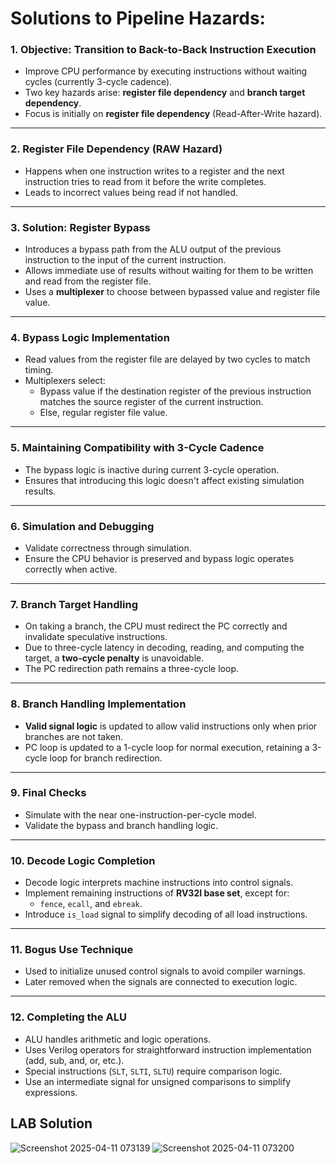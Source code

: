 # Solutions to Pipeline Hazards:
### 1. **Objective: Transition to Back-to-Back Instruction Execution**
- Improve CPU performance by executing instructions without waiting cycles (currently 3-cycle cadence).
- Two key hazards arise: **register file dependency** and **branch target dependency**.
- Focus is initially on **register file dependency** (Read-After-Write hazard).

---

### 2. **Register File Dependency (RAW Hazard)**
- Happens when one instruction writes to a register and the next instruction tries to read from it before the write completes.
- Leads to incorrect values being read if not handled.

---

### 3. **Solution: Register Bypass**
- Introduces a bypass path from the ALU output of the previous instruction to the input of the current instruction.
- Allows immediate use of results without waiting for them to be written and read from the register file.
- Uses a **multiplexer** to choose between bypassed value and register file value.

---

### 4. **Bypass Logic Implementation**
- Read values from the register file are delayed by two cycles to match timing.
- Multiplexers select:
  - Bypass value if the destination register of the previous instruction matches the source register of the current instruction.
  - Else, regular register file value.

---

### 5. **Maintaining Compatibility with 3-Cycle Cadence**
- The bypass logic is inactive during current 3-cycle operation.
- Ensures that introducing this logic doesn't affect existing simulation results.

---

### 6. **Simulation and Debugging**
- Validate correctness through simulation.
- Ensure the CPU behavior is preserved and bypass logic operates correctly when active.

---

### 7. **Branch Target Handling**
- On taking a branch, the CPU must redirect the PC correctly and invalidate speculative instructions.
- Due to three-cycle latency in decoding, reading, and computing the target, a **two-cycle penalty** is unavoidable.
- The PC redirection path remains a three-cycle loop.

---

### 8. **Branch Handling Implementation**
- **Valid signal logic** is updated to allow valid instructions only when prior branches are not taken.
- PC loop is updated to a 1-cycle loop for normal execution, retaining a 3-cycle loop for branch redirection.

---

### 9. **Final Checks**
- Simulate with the near one-instruction-per-cycle model.
- Validate the bypass and branch handling logic.

---

### 10. **Decode Logic Completion**
- Decode logic interprets machine instructions into control signals.
- Implement remaining instructions of **RV32I base set**, except for:
  - `fence`, `ecall`, and `ebreak`.
- Introduce `is_load` signal to simplify decoding of all load instructions.

---

### 11. **Bogus Use Technique**
- Used to initialize unused control signals to avoid compiler warnings.
- Later removed when the signals are connected to execution logic.

---

### 12. **Completing the ALU**
- ALU handles arithmetic and logic operations.
- Uses Verilog operators for straightforward instruction implementation (add, sub, and, or, etc.).
- Special instructions (`SLT`, `SLTI`, `SLTU`) require comparison logic.
- Use an intermediate signal for unsigned comparisons to simplify expressions.

## LAB Solution
![Screenshot 2025-04-11 073139](https://github.com/user-attachments/assets/4a1e1197-7735-48ca-83fb-ac278b2964fe)
![Screenshot 2025-04-11 073200](https://github.com/user-attachments/assets/f11873b5-9ff1-4009-9216-d799e695fdc1)
